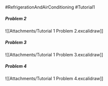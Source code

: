 #RefrigerationAndAirConditioning #Tutorial1 
##### Problem 2
![[Attachments/Tutorial 1 Problem 2.excalidraw]]

##### Problem 3
![[Attachments/Tutorial 1 Problem 3.excalidraw]]

##### Problem 4
![[Attachments/Tutorial 1 Problem 4.excalidraw]]


